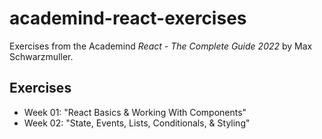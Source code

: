# academind-react-exercises
Exercises from the Academind _React - The Complete Guide 2022_ by Max Schwarzmuller.

## Exercises
- Week 01: "React Basics & Working With Components"
- Week 02: "State, Events, Lists, Conditionals, & Styling"
